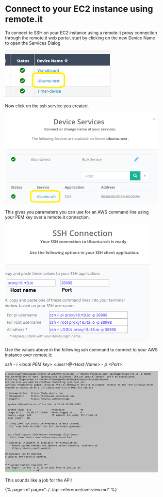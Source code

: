 # Connect to your EC2 instance using remote.it

To connect to SSH on your EC2 instance using a remote.it proxy connection through the remote.it web portal, start by clicking on the new Device Name to open the Services Dialog.

![](../../.gitbook/assets/image%20%286%29.png)

Now click on the ssh service you created.

![](../../.gitbook/assets/image%20%28104%29.png)

This gives you parameters you can use for an AWS command line using your PEM key over a remote.it connection.

![](../../.gitbook/assets/image%20%2875%29.png)

Use the values above in the following ssh command to connect to your AWS instance over remote.it:

_ssh - i &lt;local PEM key&gt; &lt;user&gt;@&lt;Host Name&gt; - p &lt;Port&gt;_

![](../../.gitbook/assets/image%20%28152%29.png)

This sounds like a job for the API!

{% page-ref page="../../api-reference/overview.md" %}

